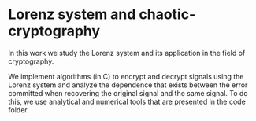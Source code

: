 # Lorenz system and chaotic-cryptography
In this work we study the Lorenz system and its application in the field of cryptography. 

We implement algorithms (in C) to encrypt and decrypt signals using the Lorenz system and analyze the dependence that exists between the error committed when recovering the original signal and the same signal. To do this, we use analytical and numerical tools that are presented in the code folder. 
